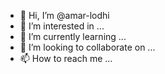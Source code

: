 - 👋 Hi, I’m @amar-lodhi
- 👀 I’m interested in ...
- 🌱 I’m currently learning ...
- 💞️ I’m looking to collaborate on ...
- 📫 How to reach me ...

<!---
amar-lodhi/amar-lodhi is a ✨ special ✨ repository because its `README.md` (this file) appears on your GitHub profile.
You can click the Preview link to take a look at your changes.
--->
